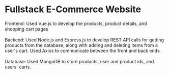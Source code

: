 # Fullstack E-Commerce Website

Frontend: Used Vue.js to develop the products, product details, and shopping cart pages<br><br>
Backend: Used Node.js and Express.js to develop REST API calls for getting products from the database, along with adding and deleting items from a user's cart. Used Axios to communicate between the front and back ends <br><br>
Database: Used MongoDB to store products, user and product ids, and users' carts. <br><br>


